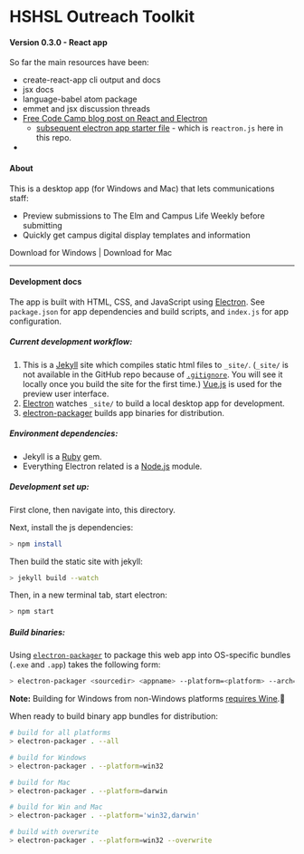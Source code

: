 # HSHSL Outreach Toolkit

#### Version 0.3.0 - React app

So far the main resources have been:
- create-react-app cli output and docs
- jsx docs
- language-babel atom package
- emmet and jsx discussion threads
- [Free Code Camp blog post on React and Electron](https://medium.freecodecamp.com/building-an-electron-application-with-create-react-app-97945861647c#.446im0v5x)
  - [subsequent electron app starter file](https://github.com/electron/electron-quick-start/blob/master/main.js) - which is `reactron.js` here in this repo.
- 


#### About
This is a desktop app (for Windows and Mac) that lets communications staff:
- Preview submissions to The Elm and Campus Life Weekly before submitting
- Quickly get campus digital display templates and information


Download for Windows | Download for Mac

---

#### Development docs
The app is built with HTML, CSS, and JavaScript using [Electron](http://electron.atom.io). See `package.json` for app dependencies and build scripts, and `index.js` for app configuration.

##### Current development workflow:
1. This is a [Jekyll](https://jekyllrb.com) site which compiles static html files to `_site/`. (`_site/` is not available in the GitHub repo because of [`.gitignore`](https://github.com/hshsl-training/electron-hshsl-outreach-toolkit/blob/master/.gitignore). You will see it locally once you build the site for the first time.) [Vue.js](https://vuejs.org) is used for the preview user interface.
2. [Electron](https://electron.atom.io) watches `_site/` to build a local desktop app for development.
3. [electron-packager](https://www.npmjs.com/package/electron-packager) builds app binaries for distribution.

##### Environment dependencies:
- Jekyll is a [Ruby](https://www.ruby-lang.org/en/) gem.
- Everything Electron related is a [Node.js](https://nodejs.org) module.

##### Development set up:
First clone, then navigate into, this directory.

Next, install the js dependencies:
```bash
> npm install
```

Then build the static site with jekyll:
``` bash
> jekyll build --watch
```

Then, in a new terminal tab, start electron:
``` bash
> npm start
```

##### Build binaries:
Using [`electron-packager`](https://www.npmjs.com/package/electron-packager#from-the-command-line) to package this web app into OS-specific bundles (`.exe` and `.app`) takes the following form:

```bash
> electron-packager <sourcedir> <appname> --platform=<platform> --arch=<arch> [optional flags...]
```

**Note:** Building for Windows from non-Windows platforms [requires Wine](https://www.npmjs.com/package/electron-packager#building-windows-apps-from-non-windows-platforms).🍷

When ready to build binary app bundles for distribution:
```bash
# build for all platforms
> electron-packager . --all

# build for Windows
> electron-packager . --platform=win32

# build for Mac
> electron-packager . --platform=darwin

# build for Win and Mac
> electron-packager . --platform='win32,darwin'

# build with overwrite
> electron-packager . --platform=win32 --overwrite

```
